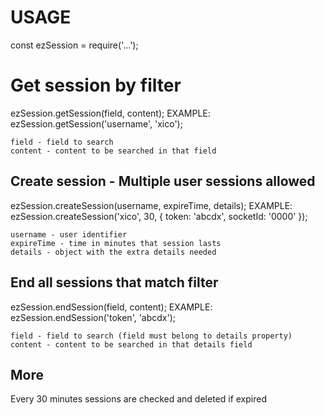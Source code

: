 # USAGE

const ezSession = require('...');

# Get session by filter
ezSession.getSession(field, content);
EXAMPLE: ezSession.getSession('username', 'xico');

```
field - field to search
content - content to be searched in that field
```

## Create session - Multiple user sessions allowed
ezSession.createSession(username, expireTime, details);
EXAMPLE: ezSession.createSession('xico', 30, { token: 'abcdx', socketId: '0000' });

```
username - user identifier
expireTime - time in minutes that session lasts
details - object with the extra details needed
```

## End all sessions that match filter
ezSession.endSession(field, content);
EXAMPLE: ezSession.endSession('token', 'abcdx');

```
field - field to search (field must belong to details property)
content - content to be searched in that details field
```

## More
Every 30 minutes sessions are checked and deleted if expired